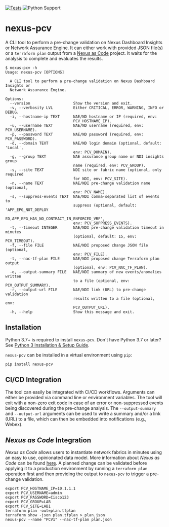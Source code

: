 [![Tests](https://github.com/netascode/nexus-pcv/actions/workflows/test.yml/badge.svg)](https://github.com/netascode/nexus-pcv/actions/workflows/test.yml)
![Python Support](https://img.shields.io/badge/python-3.7%20%7C%203.8%20%7C%203.9%20%7C%203.10-informational "Python Support: 3.7, 3.8, 3.9, 3.10")

# nexus-pcv

A CLI tool to perform a pre-change validation on Nexus Dashboard Insights or Network Assurance Engine. It can either work with provided JSON file(s) or a `terraform plan` output from a [Nexus as Code](https://cisco.com/go/nexusascode) project. It waits for the analysis to complete and evaluates the results.

```
$ nexus-pcv -h
Usage: nexus-pcv [OPTIONS]

  A CLI tool to perform a pre-change validation on Nexus Dashboard Insights or
  Network Assurance Engine.

Options:
  --version                   Show the version and exit.
  -v, --verbosity LVL         Either CRITICAL, ERROR, WARNING, INFO or DEBUG.
  -i, --hostname-ip TEXT      NAE/ND hostname or IP (required, env:
                              PCV_HOSTNAME_IP).
  -u, --username TEXT         NAE/ND username (required, env: PCV_USERNAME).
  -p, --password TEXT         NAE/ND password (required, env: PCV_PASSWORD).
  -d, --domain TEXT           NAE/ND login domain (optional, default: 'Local',
                              env: PCV_DOMAIN).
  -g, --group TEXT            NAE assurance group name or NDI insights group
                              name (required, env: PCV_GROUP).
  -s, --site TEXT             NDI site or fabric name (optional, only required
                              for NDI, env: PCV_SITE).
  -n, --name TEXT             NAE/NDI pre-change validation name (optional,
                              env: PCV_NAME).
  -s, --suppress-events TEXT  NAE/NDI comma-separated list of events to
                              suppress (optional, default: 'APP_EPG_NOT_DEPLOY
                              ED,APP_EPG_HAS_NO_CONTRACT_IN_ENFORCED_VRF',
                              env: PCV_SUPPRESS_EVENTS).
  -t, --timeout INTEGER       NAE/NDI pre-change validation timeout in minutes
                              (optional, default: 15, env: PCV_TIMEOUT).
  -f, --file FILE             NAE/NDI proposed change JSON file (optional,
                              env: PCV_FILE).
  -t, --nac-tf-plan FILE      NAE/NDI proposed change Terraform plan output
                              (optional, env: PCV_NAC_TF_PLAN).
  -o, --output-summary FILE   NAE/NDI summary of new events/anomalies written
                              to a file (optional, env: PCV_OUTPUT_SUMMARY).
  -r, --output-url FILE       NAE/NDI link (URL) to pre-change validation
                              results written to a file (optional, env:
                              PCV_OUTPUT_URL).
  -h, --help                  Show this message and exit.
```

## Installation

Python 3.7+ is required to install `nexus-pcv`. Don't have Python 3.7 or later? See [Python 3 Installation & Setup Guide](https://realpython.com/installing-python/).

`nexus-pcv` can be installed in a virtual environment using `pip`:

```
pip install nexus-pcv
```

## CI/CD Integration

The tool can easily be integrated with CI/CD workflows. Arguments can either be provided via command line or environment variables. The tool will exit with a non-zero exit code in case of an error or non-suppressed events being discovered during the pre-change analysis. The `--output-summary` and `--output-url` arguments can be used to write a summary and/or a link (URL) to a file, which can then be embedded into notifications (e.g., Webex).

## *Nexus as Code* Integration

*Nexus as Code* allows users to instantiate network fabrics in minutes using an easy to use, opinionated data model. More information about *Nexus as Code* can be found [here](https://cisco.com/go/nexusascode). A planned change can be validated before applying it to a production environment by running a `terraform plan` operation first and then providing the output to `nexus-pcv` to trigger a pre-change validation.

```
export PCV_HOSTNAME_IP=10.1.1.1
export PCV_USERNAME=admin
export PCV_PASSWORD=Cisco123
export PCV_GROUP=LAB
export PCV_SITE=LAB1
terraform plan -out=plan.tfplan
terraform show -json plan.tfplan > plan.json
nexus-pcv --name "PCV1" --nac-tf-plan plan.json
```
